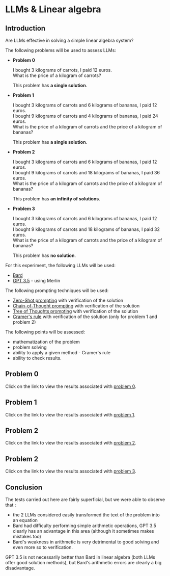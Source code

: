 # LLMs & Linear algebra

## Introduction
Are LLMs effective in solving a simple linear algebra system?

The following problems will be used to assess LLMs:
* **Problem 0**

   I bought 3 kilograms of carrots, I paid 12 euros.  
   What is the price of a kilogram of carrots?
   
   This problem has **a single solution**.

* **Problem 1**

   I bought 3 kilograms of carrots and 6 kilograms of bananas, I paid 12 euros.  
   I bought 9 kilograms of carrots and 4 kilograms of bananas, I paid 24 euros.  
   What is the price of a kilogram of carrots and the price of a kilogram of bananas?
   
   This problem has **a single solution**.

* **Problem 2**

   I bought 3 kilograms of carrots and 6 kilograms of bananas, I paid 12 euros.  
   I bought 9 kilograms of carrots and 18 kilograms of bananas, I paid 36 euros.  
   What is the price of a kilogram of carrots and the price of a kilogram of bananas?  
   
   This problem has **an infinity of solutions**.
   
* **Problem 3**

   I bought 3 kilograms of carrots and 6 kilograms of bananas, I paid 12 euros.  
   I bought 9 kilograms of carrots and 18 kilograms of bananas, I paid 32 euros.  
   What is the price of a kilogram of carrots and the price of a kilogram of bananas?  
   
   This problem has **no solution**.
    
For this experiment, the following LLMs will be used:
* [Bard](https://bard.google.com/)
* [GPT 3.5](https://app.getmerlin.in/) - using Merlin


The following prompting techniques will be used:
* [Zero-Shot prompting](https://www.promptingguide.ai/techniques/zeroshot) with verification of the solution
* [Chain-of-Thought prompting](https://www.promptingguide.ai/techniques/cot) with verification of the solution
* [Tree of Thoughts prompting](https://www.promptingguide.ai/techniques/tot) with verification of the solution
* [Cramer's rule](https://en.wikipedia.org/wiki/Cramer%27s_rule) with verification of the solution (only for problem 1 and problem 2)

The following points will be assessed:
- mathematization of the problem 
- problem solving
- ability to apply a given method - Cramer's rule
- ability to check results.

## Problem 0

Click on the link to view the results associated with [problem 0](problem_0.md).

## Problem 1

Click on the link to view the results associated with [problem 1](problem_1.md).

## Problem 2

Click on the link to view the results associated with [problem 2](problem_2.md).

## Problem 2

Click on the link to view the results associated with [problem 3](problem_3.md).

## Conclusion

The tests carried out here are fairly superficial, but we were able to observe that :
- the 2 LLMs considered easily transformed the text of the problem into an equation
- Bard had difficulty performing simple arithmetic operations, GPT 3.5 clearly has an advantage in this area (although it sometimes makes mistakes too)
- Bard's weakness in arithmetic is very detrimental to good solving and even more so to verification.  

GPT 3.5 is not necessarily better than Bard in linear algebra (both LLMs offer good solution methods), but Bard's arithmetic errors are clearly a big disadvantage.
